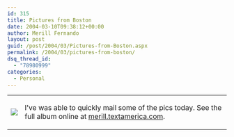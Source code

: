 ```yaml
---
id: 315
title: Pictures from Boston
date: 2004-03-10T09:38:12+00:00
author: Merill Fernando
layout: post
guid: /post/2004/03/Pictures-from-Boston.aspx
permalink: /2004/03/pictures-from-boston/
dsq_thread_id:
  - "78980999"
categories:
  - Personal
---
```

<body xmlns="http://www.w3.org/1999/xhtml">
    <table>
        <tbody>
            <tr>
                <td>
                    <a href="http://merill.textamerica.com"><img border="0" src="http://textamerica.com/user.images/IMG_387925/T40403091457550.jpg" /></a> 
                </td>
                <td>
                    <p>
                        I've was able to quickly mail some of the pics today. See the full album online at <a href="http://merill.textamerica.com">merill.textamerica.com</a>.
                    </p>
                </td>
            </tr>
        </tbody>
    </table>
</body>